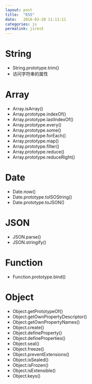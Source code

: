 ```yaml
---
layout: post
title:  "ES5"
date:   2016-03-20 11:11:11
categories: js
permalink: js/es5
---
```




# String

* String.prototype.trim()
* 访问字符串的属性

# Array

* Array.isArray()
* Array.prototype.indexOf()
* Array.prototype.lastIndexOf()
* Array.prototype.every()
* Array.prototype.some()
* Array.prototype.forEach()
* Array.prototype.map()
* Array.prototype.filter()
* Array.prototype.reduce()
* Array.prototype.reduceRight()

# Date

* Date.now()
* Date.prototype.toISOString()
* Date.prototype.toJSON()


# JSON

* JSON.parse()
* JSON.stringify()

# Function

* Function.prototype.bind()

# Object

* Object.getPrototypeOf()
* Object.getOwnPropertyDescriptor()
* Object.getOwnPropertyNames()
* Object.create()
* Object.defineProperty()
* Object.defineProperties()
* Object.seal()
* Object.freeze()
* Object.preventExtensions()
* Object.isSealed()
* Object.isFrozen()
* Object.isExtensible()
* Object.keys()
